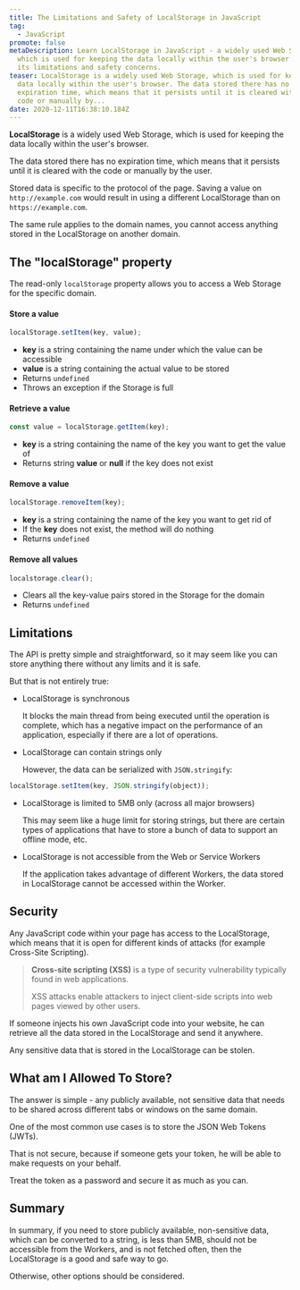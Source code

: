 ```yaml
---
title: The Limitations and Safety of LocalStorage in JavaScript
tag:
  - JavaScript
promote: false
metaDescription: Learn LocalStorage in JavaScript - a widely used Web Storage,
  which is used for keeping the data locally within the user's browser and all
  its limitations and safety concerns.
teaser: LocalStorage is a widely used Web Storage, which is used for keeping the
  data locally within the user's browser. The data stored there has no
  expiration time, which means that it persists until it is cleared with the
  code or manually by...
date: 2020-12-11T16:38:10.184Z
---
```

**LocalStorage** is a widely used Web Storage, which is used for keeping the data locally within the user's browser.

The data stored there has no expiration time, which means that it persists until it is cleared with the code or manually by the user.

Stored data is specific to the protocol of the page. Saving a value on `http://example.com` would result in using a different LocalStorage than on `https://example.com`.

The same rule applies to the domain names, you cannot access anything stored in the LocalStorage on another domain.

## The "localStorage" property

The read-only `localStorage` property allows you to access a Web Storage for the specific domain.

#### Store a value

```javascript
localStorage.setItem(key, value);
```

* **key** is a string containing the name under which the value can be accessible
* **value** is a string containing the actual value to be stored
* Returns `undefined`
* Throws an exception if the Storage is full

#### Retrieve a value

```javascript
const value = localStorage.getItem(key);
```

* **key** is a string containing the name of the key you want to get the value of
* Returns string **value** or **null** if the key does not exist

#### Remove a value

```javascript
localStorage.removeItem(key);
```

* **key** is a string containing the name of the key you want to get rid of
* If the **key** does not exist, the method will do nothing
* Returns `undefined`

#### Remove all values

```javascript
localstorage.clear();
```

* Clears all the key-value pairs stored in the Storage for the domain
* Returns `undefined`

## Limitations

The API is pretty simple and straightforward, so it may seem like you can store anything there without any limits and it is safe. 

But that is not entirely true:

* LocalStorage is synchronous

  It blocks the main thread from being executed until the operation is complete, which has a negative impact on the performance of an application, especially if there are a lot of operations.
* LocalStorage can contain strings only

  However, the data can be serialized with `JSON.stringify`:

```javascript
localStorage.setItem(key, JSON.stringify(object));
```

* LocalStorage is limited to 5MB only (across all major browsers)

  This may seem like a huge limit for storing strings, but there are certain types of applications that have to store a bunch of data to support an offline mode, etc.
* LocalStorage is not accessible from the Web or Service Workers

  If the application takes advantage of different Workers, the data stored in LocalStorage cannot be accessed within the Worker.

## Security

Any JavaScript code within your page has access to the LocalStorage, which means that it is open for different kinds of attacks (for example Cross-Site Scripting).

> **Cross-site scripting (XSS)** is a type of security vulnerability typically found in web applications. 
>
> XSS attacks enable attackers to inject client-side scripts into web pages viewed by other users.

If someone injects his own JavaScript code into your website, he can retrieve all the data stored in the LocalStorage and send it anywhere.

Any sensitive data that is stored in the LocalStorage can be stolen.

## What am I Allowed To Store?

The answer is simple - any publicly available, not sensitive data that needs to be shared across different tabs or windows on the same domain.

One of the most common use cases is to store the JSON Web Tokens (JWTs).

That is not secure, because if someone gets your token, he will be able to make requests on your behalf.

Treat the token as a password and secure it as much as you can.

## Summary

In summary, if you need to store publicly available, non-sensitive data, which can be converted to a string, is less than 5MB, should not be accessible from the Workers, and is not fetched often, then the LocalStorage is a good and safe way to go.

Otherwise, other options should be considered.